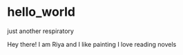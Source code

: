 # hello_world
just another respiratory

Hey there!
I am Riya and I like painting
I love reading novels

